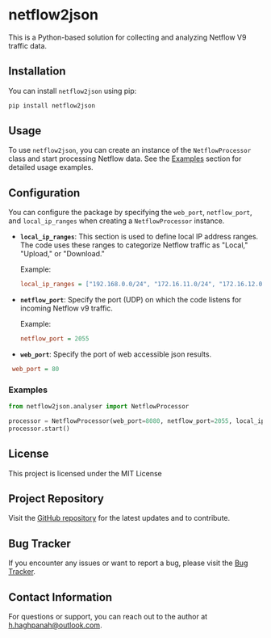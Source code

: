 # netflow2json

This is a Python-based solution for collecting and analyzing Netflow V9 traffic data.

## Installation

You can install `netflow2json` using pip:

```bash
pip install netflow2json
```

## Usage

To use `netflow2json`, you can create an instance of the `NetflowProcessor` class and start processing Netflow data. See the [Examples](#examples) section for detailed usage examples.


## Configuration

You can configure the package by specifying the `web_port`, `netflow_port`, and `local_ip_ranges` when creating a `NetflowProcessor` instance.


- **`local_ip_ranges`**: This section is used to define local IP address ranges. The code uses these ranges to categorize Netflow traffic as "Local," "Upload," or "Download."

  Example:

  ```ini
  local_ip_ranges = ["192.168.0.0/24", "172.16.11.0/24", "172.16.12.0/24", "172.16.13.0/24", "172.16.14.0/24", "172.16.16.0/24"]
  ```

- **`netflow_port`**: Specify the port (UDP) on which the code listens for incoming Netflow v9 traffic.

  Example:

  ```ini
  netflow_port = 2055
  ```

- **`web_port`**: Specify the port of web accessible json results.

 ```ini
  web_port = 80
  ```


### Examples

```python
from netflow2json.analyser import NetflowProcessor

processor = NetflowProcessor(web_port=8080, netflow_port=2055, local_ip_ranges=['172.16.11.0/24','172.16.12.0/24','172.16.13.0/24','172.16.14.0/24','192.168.0.0/24','192.168.1.0/24'])
processor.start()
```

## License

This project is licensed under the MIT License

## Project Repository

Visit the [GitHub repository](https://github.com/h-haghpanah/netflow2json) for the latest updates and to contribute.

## Bug Tracker

If you encounter any issues or want to report a bug, please visit the [Bug Tracker](https://github.com/h-haghpanah/netflow2json/issues).

## Contact Information

For questions or support, you can reach out to the author at h.haghpanah@outlook.com.

